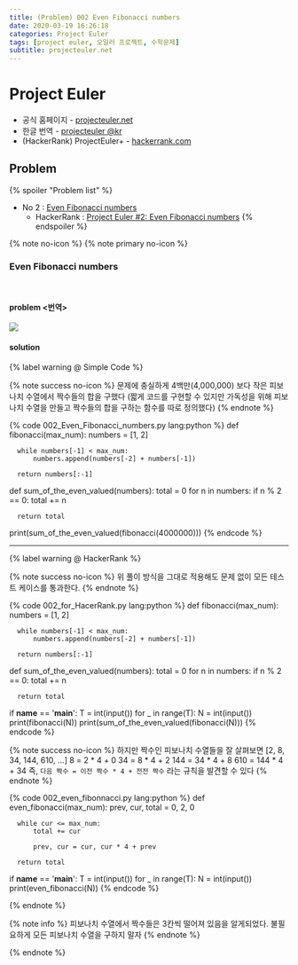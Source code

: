 ```yaml
---
title: (Problem) 002 Even Fibonacci numbers
date: 2020-03-19 16:26:18
categories: Project Euler
tags: [project euler, 오일러 프로젝트, 수학문제]
subtitle: projecteuler.net
---
```


# Project Euler

- 공식 홈페이지 - [projecteuler.net](https://projecteuler.net/)
- 한글 번역 - [projecteuler @kr](http://euler.synap.co.kr/prob_detail.php?id=1)
- (HackerRank) ProjectEuler+ - [hackerrank.com](https://www.hackerrank.com/contests/projecteuler/challenges)

## Problem

{% spoiler "Problem list" %}
- No 2 : [Even Fibonacci numbers](https://projecteuler.net/problem=2)
  - HackerRank : [Project Euler #2: Even Fibonacci numbers](https://www.hackerrank.com/contests/projecteuler/challenges/euler002/problem?isFullScreen=false)
{% endspoiler %}

{% note no-icon %}
{% note primary no-icon %}

### Even Fibonacci numbers

</br>

#### problem  <번역>

<img src="/img/Euler/Problem 2.png">


#### solution

{% label warning @ Simple Code %}

{% note success no-icon %}
  문제에 충실하게 4백만(4,000,000) 보다 작은 피보나치 수열에서 짝수들의 합을 구했다
  (짧게 코드를 구현할 수 있지만 가독성을 위해 피보나치 수열을 만들고 짝수들의 합을 구하는 함수를 따로 정의했다)
{% endnote %}

{% code 002_Even_Fibonacci_numbers.py lang:python %}
  def fibonacci(max_num):
      numbers = [1, 2]

      while numbers[-1] < max_num:
          numbers.append(numbers[-2] + numbers[-1])

      return numbers[:-1]


  def sum_of_the_even_valued(numbers):
      total = 0
      for n in numbers:
          if n % 2 == 0:
              total += n

      return total

  print(sum_of_the_even_valued(fibonacci(4000000)))  {% endcode %}

---

{% label warning @ HackerRank %}

{% note success no-icon %}
위 풀이 방식을 그대로 적용해도 문제 없이 모든 테스트 케이스를 통과한다.
{% endnote %}

{% code 002_for_HacerRank.py lang:python %}
  def fibonacci(max_num):
      numbers = [1, 2]

      while numbers[-1] < max_num:
          numbers.append(numbers[-2] + numbers[-1])

      return numbers[:-1]


  def sum_of_the_even_valued(numbers):
      total = 0
      for n in numbers:
          if n % 2 == 0:
              total += n

      return total


  if __name__ == '__main__':
      T = int(input())
      for _ in range(T):
          N = int(input())
          print(fibonacci(N))
          print(sum_of_the_even_valued(fibonacci(N))) {% endcode %}


{% note success no-icon %}
  하지만 짝수인 피보나치 수열들을 잘 살펴보면 [2, 8, 34, 144, 610, ...]
  8 = 2 * 4 + 0
  34 = 8 * 4 + 2
  144 = 34 * 4 + 8
  610 = 144 * 4 + 34
  즉,
  `다음 짝수 = 이전 짝수 * 4 + 전전 짝수`
  라는 규칙을 발견할 수 있다
{% endnote %}

{% code 002_even_fibonnacci.py lang:python %}
  def even_fibonacci(max_num):
      prev, cur, total = 0, 2, 0

      while cur <= max_num:
          total += cur

          prev, cur = cur, cur * 4 + prev

      return total


  if __name__ == '__main__':
      T = int(input())
      for _ in range(T):
          N = int(input())
          print(even_fibonacci(N)) {% endcode %}


{% endnote %}

{% note info %}
피보나치 수열에서 짝수들은 3칸씩 떨어져 있음을 알게되었다.
불필요하게 모든 피보나치 수열을 구하지 말자
{% endnote %}

{% endnote %}
